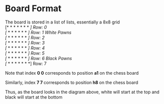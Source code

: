 # Board Format
The board is stored in a list of lists, essentially a 8x8 grid  
[* * * * * * * *] Row: 0  
[* * * * * * * *] Row: 1 White Pawns  
[* * * * * * * *] Row: 2     
[* * * * * * * *] Row: 3  
[* * * * * * * *] Row: 4    
[* * * * * * * *] Row: 5  
[* * * * * * * *] Row: 6 Black Pawns   
[* * * * * * * *] Row: 7

Note that index <b>0 0</b> corresponds to position <b>a1</b> on the chess board  

Similarly, index <b>7 7 </b> corresponds to position<b> h8 </b>on the chess board  

Thus, as the board looks in the diagram above, white will start at the top and black will start at the bottom